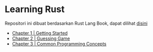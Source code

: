 # Learning Rust

Repositori ini dibuat berdasarkan Rust Lang Book, dapat dilihat [disini](https://doc.rust-lang.org/book/)

- [Chapter 1 | Getting Started](/learn/01_getting_started/)
- [Chapter 2 | Guessing Game](/learn/02_guessing_game)
- [Chapter 3 | Common Programming Concepts](/learn/03_common_programming_concepts)
